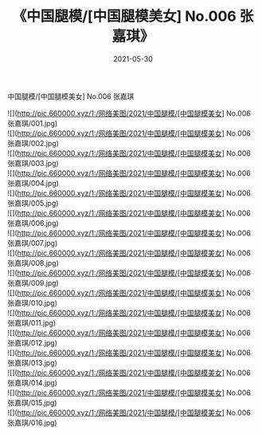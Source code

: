 ﻿---
layout: post
title:  《中国腿模/[中国腿模美女] No.006 张嘉琪》
date:   2021-05-30
img: http://pic.660000.xyz/1:/网络美图/2021/中国腿模/[中国腿模美女] No.006 张嘉琪/000.jpg
categories: [美女, 清纯, 唯美]
---

中国腿模/[中国腿模美女] No.006 张嘉琪

 ![](http://pic.660000.xyz/1:/网络美图/2021/中国腿模/[中国腿模美女] No.006 张嘉琪/001.jpg) <br>![](http://pic.660000.xyz/1:/网络美图/2021/中国腿模/[中国腿模美女] No.006 张嘉琪/002.jpg) <br>![](http://pic.660000.xyz/1:/网络美图/2021/中国腿模/[中国腿模美女] No.006 张嘉琪/003.jpg) <br>![](http://pic.660000.xyz/1:/网络美图/2021/中国腿模/[中国腿模美女] No.006 张嘉琪/004.jpg) <br>![](http://pic.660000.xyz/1:/网络美图/2021/中国腿模/[中国腿模美女] No.006 张嘉琪/005.jpg) <br>![](http://pic.660000.xyz/1:/网络美图/2021/中国腿模/[中国腿模美女] No.006 张嘉琪/006.jpg) <br>![](http://pic.660000.xyz/1:/网络美图/2021/中国腿模/[中国腿模美女] No.006 张嘉琪/007.jpg) <br>![](http://pic.660000.xyz/1:/网络美图/2021/中国腿模/[中国腿模美女] No.006 张嘉琪/008.jpg) <br>![](http://pic.660000.xyz/1:/网络美图/2021/中国腿模/[中国腿模美女] No.006 张嘉琪/009.jpg) <br>![](http://pic.660000.xyz/1:/网络美图/2021/中国腿模/[中国腿模美女] No.006 张嘉琪/010.jpg) <br>![](http://pic.660000.xyz/1:/网络美图/2021/中国腿模/[中国腿模美女] No.006 张嘉琪/011.jpg) <br>![](http://pic.660000.xyz/1:/网络美图/2021/中国腿模/[中国腿模美女] No.006 张嘉琪/012.jpg) <br>![](http://pic.660000.xyz/1:/网络美图/2021/中国腿模/[中国腿模美女] No.006 张嘉琪/013.jpg) <br>![](http://pic.660000.xyz/1:/网络美图/2021/中国腿模/[中国腿模美女] No.006 张嘉琪/014.jpg) <br>![](http://pic.660000.xyz/1:/网络美图/2021/中国腿模/[中国腿模美女] No.006 张嘉琪/015.jpg) <br>![](http://pic.660000.xyz/1:/网络美图/2021/中国腿模/[中国腿模美女] No.006 张嘉琪/016.jpg) <br>